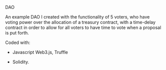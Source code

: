 DAO

An example DAO I created with the functionality of 5 voters, who have voting power over the allocation of a treasury contract, with a time-delay contract in order to allow for all voters to have time to vote when a proposal is put forth. 

Coded with:
 - Javascript
Web3.js, Truffle

- Solidity.
